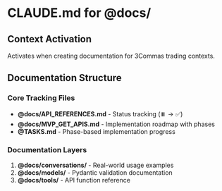 # CLAUDE.md for @docs/

## Context Activation
Activates when creating documentation for 3Commas trading contexts.

## Documentation Structure
### Core Tracking Files
- **@docs/API_REFERENCES.md** - Status tracking (⏸️ → ✅)
- **@docs/MVP_GET_APIS.md** - Implementation roadmap with phases
- **@TASKS.md** - Phase-based implementation progress

### Documentation Layers
1. **@docs/conversations/** - Real-world usage examples
2. **@docs/models/** - Pydantic validation documentation  
3. **@docs/tools/** - API function reference